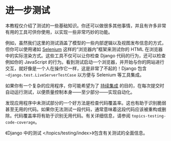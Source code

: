 # 进一步测试

本教程仅介绍了测试的一些基础知识。你还可以做很多其他事情，并且有许多非常有用的工具可供你使用，以实现一些非常巧妙的功能。

例如，虽然我们这里的测试涵盖了模型的一些内部逻辑以及视图发布信息的方式，但你可以使用诸如 [Selenium](https://www.selenium.dev/) 这样的“浏览器内”框架来测试你的 HTML 在浏览器中的实际渲染方式。这些工具不仅可以让你检查 Django 代码的行为，还可以检查例如你的 JavaScript 的行为。看到测试启动一个浏览器，并开始与你的网站进行交互，就好像是一个人在操作它一样，这是非常了不起的！Django 包含 `~django.test.LiveServerTestCase` 以方便与 Selenium 等工具集成。

如果你有一个复杂的应用程序，你可能希望为了 [持续集成](https://en.wikipedia.org/wiki/Continuous_integration) 的目的，在每次提交时自动运行测试，以便质量控制本身——至少部分——实现自动化。

发现应用程序中未测试部分的一个好方法是检查代码覆盖率。这也有助于识别脆弱甚至无用的代码。如果你无法测试一段代码，通常意味着这段代码应该被重构或删除。代码覆盖率将有助于识别无用代码。有关详细信息，请参阅 `topics-testing-code-coverage`。

《Django 中的测试 </topics/testing/index>》包含有关测试的全面信息。
